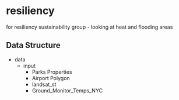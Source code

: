 # resiliency
for resiliency sustainability group - looking at heat and flooding areas

## Data Structure

- data
  - input
    - Parks Properties
    - Airport Polygon
    - landsat_st
    - Ground_Monitor_Temps_NYC
